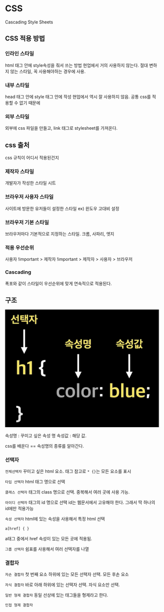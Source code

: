 # CSS

Cascading Style Sheets

## CSS 적용 방법

### 인라인 스타일

html 태그 안에 style속성을 줘서 쓰는 방법
현업에서 거의 사용하지 않는다.
절대 변하지 않는 스타일, 꼭 사용해야하는 경우에 사용.

### 내부 스타일

head 태그 안에 style 태그 안에 작성
현업에서 역시 잘 사용하지 않음. 공통 css를 적용할 수 없기 때문에

### 외부 스타일

외부에 css 파일을 만들고,
link 태그로 stylesheet를 가져온다.

## css 출처

css 규칙이 어디서 적용된건지

### 제작자 스타일

개발자가 작성한 스타일 시트

### 브라우저 사용자 스타일

사이트에 방문한 유저들이 설정한 스타일
ex) 윈도우 고대비 설정

### 브라우저 기본 스타일

브라우저마다 기본적으로 지정하는 스타일.
크롬, 사파리, 엣지

### 적용 우선순위

사용자 !important > 제작자 !important > 제작자 > 사용자 > 브라우저

### Cascading

폭포와 같이 스타일이 우선순위에 맞게 연속적으로 적용된다.

## 구조

![css](../images/html/css.png)

속성명 : 꾸미고 싶은 속성 명
속성값 : 해당 값.

css를 배운다 == 속성명의 종류를 알아간다.

### 선택자

`전체선택자`
꾸미고 싶은 html 요소. 태그
참고로 `* {}`는 모든 요소를 표시

`타입 선택자`
html 태그 명으로 선택

`클래스 선택자`
태그의 class 명으로 선택.
중복해서 여러 곳에 사용 가능.

`아이디 선택자`
태그의 id 명으로 선택
id는 웹문서에서 고유해야 한다.
그래서 딱 하나의 id에만 적용가능

`속성 선택자`
html에 있는 속성을 사용해서 특정 html 선택

```html
a[href] { }
```

a태그 중에서 href 속성이 있는 모든 곳에 적용됨.

`그룹 선택자`
쉼표를 사용해서 여러 선택자를 나열

### 결합자

`자손 결합자`
첫 번째 요소 하위에 있는 모든 선택자 선택. 모든 후손 요소

`자식 결합자`
바로 아래 하위에 있는 선택자 선택. 자식 요소만 선택.

`일반 형제 결합자`
동일 선상에 있는 태그들을 형제라고 한다.

`인접 형제 결합자`
